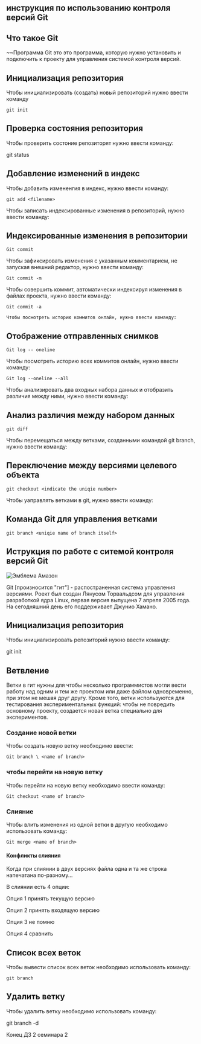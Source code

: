 ## **инструкция по использованию контроля версий Git**

## Что такое Git

~~Программа Git это  это программа, которую нужно установить и подключить к проекту для управления системой контроля версий.

## Инициализация репозитория

Чтобы инициализировать (создать) новый репозиторий нужно ввести команду

    git init

## Проверка состояния репозитория

Чтобы проверить состоние репозиторят нужно ввести команду:

git status

## Добавление изменений в индекс

Чтобы добавить измененгия в индекс, нужно ввести команду:

    git add <filename>

Чтобы записать индексированные изменения в репозиторий, нужно ввести команду:

## Индексированные изменения в репозитории

    Git commit

Чтобы зафиксировать изменения с указанным комментарием, не запуская внешний редактор, нужно ввести команду:

    Git commit -m


Чтобы совершить коммит,  автоматически индексируя изменения в файлах проекта, нужно ввести команду:

    Git commit -a

    Чтобы посмотреть историю коммитов онлайн, нужно ввести команду:

## Отображение отправленных снимков

    Git log -- oneline

Чтобы посмотреть историю всех коммитов онлайн, нужно ввести команду:

    Git log --oneline --all

Чтобы анализировать два входных набора данных и отобразить различия между ними, нужно ввести команду:

## Анализ различия между набором данных

    git diff

Чтобы перемещаться между ветками, созданными командой git branch, нужно ввести команду:

## Переключение между версиями целевого объекта

    git checkout <indicate the uniqie number>

Чтобы уаправлять ветками в git, нужно ввести команду:

## Команда Git для управления ветками

    git branch <uniqie name of branch itself>
## **Иструкция по работе с ситемой контроля версий Git**

![Эмблема Амазон](am.JPG)

Git [произносится "гит"] - распостраненная система управления версиями. Роект был создан Лянусом Торвальдсом для управления разработкой ядра Linux, первая версия выпущена 7 апреля 2005 года. На сегодняшний день его поддерживает Джунио Хамано.

## Инициализация репозитория

Чтобы инициализировать репозиторий нужно ввести команду:

git init

## Ветвление

Ветки в гит нужны для  чтобы несколько программистов могли вести работу над одним и тем же проектом или даже файлом одновременно, при этом не мешая друг другу. Кроме того, ветки используются для тестирования экспериментальных функций: чтобы не повредить основному проекту, создается новая ветка специально для экспериментов.

### Создание новой ветки

Чтобы создать новую ветку необходимо ввести:

    Git branch \ <name of branch>

### чтобы перейти на новую ветку

Чтобы перейти на новую ветку необходимо ввести команду: 

    Git checkout <name of branch>

### Слияние

Чтобы влить изменения из одной ветки в другую необходимо использовать команду: 

    Git merge <name of branch>

#### Конфликты слияния

Когда при слиянии в двух версиях файла одна и та же строка напечатана по-разному...

В слиянии есть 4 опции:

Опция 1 принять текущую версию

Опция 2 принять входящую версию

Опция 3 не помню

Опция 4 сравнить

## Список всех веток

Чтобы вывести список всех веток  необходимо использовать команду: 

    git branch

## Удалить ветку

Чтобы удалить ветку  необходимо использовать команду:

git branch -d <name of branch>

Конец ДЗ 2 семинара 2